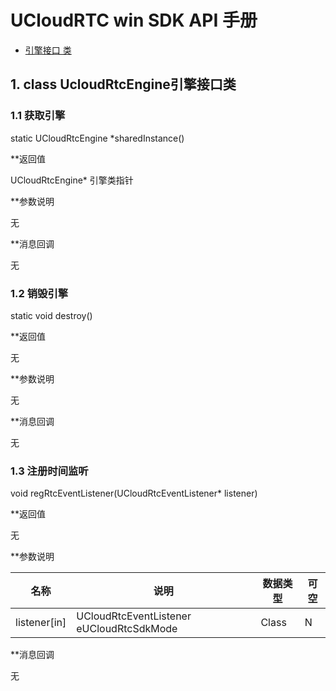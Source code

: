 # UCloudRTC win SDK API 手册

* [引擎接口 类](#class)

<a name='class'></a>

## 1. class UcloudRtcEngine引擎接口类

### 1.1  获取引擎

static UCloudRtcEngine *sharedInstance()

**返回值

UCloudRtcEngine* 引擎类指针

**参数说明    

无

**消息回调

无

### 1.2  销毁引擎

static void destroy()

**返回值

无

**参数说明    

无

**消息回调

无

### 1.3  注册时间监听

void regRtcEventListener(UCloudRtcEventListener* listener)

**返回值

无

**参数说明    

| 名称    | 说明 | 数据类型 | 可空 |
| -| -| -| -|
|  listener[in]   | UCloudRtcEventListener eUCloudRtcSdkMode     | Class | N |

**消息回调

无
